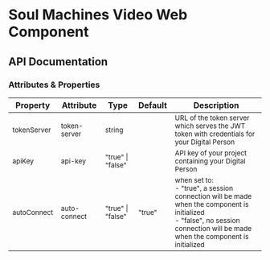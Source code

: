 # Soul Machines Video Web Component

## API Documentation

### Attributes & Properties

| Property               | Attribute               | Type                         | Default           | Description                                                                                                                                                                                     |
| ---------------------- | ----------------------- | ---------------------------- | ----------------- | ----------------------------------------------------------------------------------------------------------------------------------------------------------------------------------------------- |
| <sub>tokenServer</sub> | <sub>token-server</sub> | <sub>string</sub>            |                   | <sub>URL of the token server which serves the JWT token with credentials for your Digital Person</sub>                                                                                          |
| <sub>apiKey</sub>      | <sub>api-key</sub>      | <sub>"true" \| "false"</sub> |                   | <sub>API key of your project containing your Digital Person</sub>                                                                                                                               |
| <sub>autoConnect</sub> | <sub>auto-connect</sub> | <sub>"true" \| "false"</sub> | <sub>"true"</sub> | <sub>when set to: <br> - "true", a session connection will be made when the component is initialized <br>- "false", no session connection will be made when the component is initialized </sub> |
